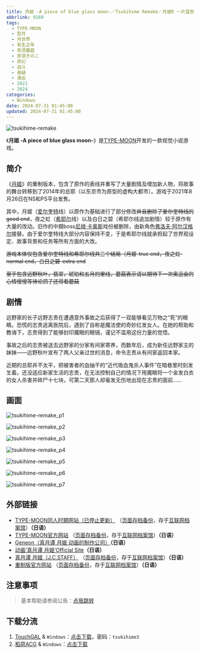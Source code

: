 ```yaml
---
title: 月姫 -A piece of blue glass moon-／Tsukihime Remake／月姬R 一片蓝色玻璃月亮／Rebirth 重置 重制
abbrlink: 9169
tags:
  - TYPE-MOON
  - 型月
  - 月世界
  - 有生之年
  - 奈须蘑菇
  - 奈須きのこ
  - 奇幻
  - 战斗
  - 悬疑
  - 演出
  - 2021
  - 2024
categories:
  - Windows
date: 2024-07-31 01:45:00
updated: 2024-07-31 01:45:00
---
```


![tsukihime-remake](https://unpkg.com/galgame/img/tsukihime-remake.webp)

《**月姬 -A piece of blue glass moon-**》是[TYPE-MOON](https://zh.moegirl.org.cn/TYPE-MOON)开发的一款视觉小说游戏。

<!-- more -->

## 简介

《[月姬](https://zh.moegirl.org.cn/月姬)》的重制版本，包含了原作的表线并重写了大量剧情及增加新人物，将故事的舞台转移到了2014年的总耶（以东京市为原型的虚构大都市）。游戏于2021年8月26日在NS和PS平台发售。

其中，月姬（[爱尔奎特](https://zh.moegirl.org.cn/爱尔奎特)线）以原作为基础进行了部分修改~~并且删除了爱尔奎特线的good end~~，夜之虹（[希耶尔](https://zh.moegirl.org.cn/希耶尔(月姬))线）以及白日之碧（希耶尔线追加剧情）较于原作有大量的改动。旧作的中期boss[尼禄·卡奥斯](https://zh.moegirl.org.cn/尼禄·卡奥斯)戏份被删除，由新角色[弗洛夫·阿尔汉格尔](https://zh.moegirl.org.cn/弗洛夫·阿尔汉格尔)接替。由于爱尔奎特线大部分内容保持不变，于是希耶尔线就承担起了世界观设定、故事背景和任务等所有方面的大改。

~~游戏本体仅包含爱尔奎特线和希耶尔线共三个结局（月姬-true end，夜之虹-normal end，白日之碧-extra end~~

~~至于包含远野秋叶，翡翠，琥珀和五月的里线，蘑菇表示请以期待下一次奥运会的心情慢慢等待论鸽子还得看蘑菇~~

## 剧情

远野家的长子远野志贵在遭遇意外事故之后获得了一双能够看见万物之“死”的眼睛。恐慌的志贵逃离医院后，遇到了自称是魔法使的奇妙红发女人。在她的帮助和教诲下，志贵得到了能够封印魔眼的眼镜，谨记不滥用这份力量的觉悟。

事故之后的志贵被送去远野家的分家有间家寄养，而数年后，成为新任远野家主的妹妹——远野秋叶宣布了两人父亲过世的消息，命令志贵从有间家返回本家。

近期的总耶并不太平，把被害者的血抽干的“近代吸血鬼杀人事件”在暗巷里时刻发生着。还没适应新家生活的志贵，在无法控制自己的情况下用魔眼将一个金发白衣的女人杀害并碎尸十七块，可第二天那人却毫发无伤地出现在志贵的面前……

## 画面

![tsukihime-remake_p1](https://unpkg.com/galgame/img/tsukihime-remake_p1.webp)

![tsukihime-remake_p2](https://unpkg.com/galgame/img/tsukihime-remake_p2.webp)

![tsukihime-remake_p3](https://unpkg.com/galgame/img/tsukihime-remake_p3.webp)

![tsukihime-remake_p4](https://unpkg.com/galgame/img/tsukihime-remake_p4.webp)

![tsukihime-remake_p5](https://unpkg.com/galgame/img/tsukihime-remake_p5.webp)

![tsukihime-remake_p6](https://unpkg.com/galgame/img/tsukihime-remake_p6.webp)

![tsukihime-remake_p7](https://unpkg.com/galgame/img/tsukihime-remake_p7.webp)

## 外部链接

- [TYPE-MOON同人时期网站（已停止更新）](http://www.typemoon.org/) （[页面存档备份](https://web.archive.org/web/20100304150149/http://www.typemoon.org/)，存于[互联网档案馆](https://zh.wikipedia.org/wiki/互联网档案馆)）**（日语）**
- [TYPE-MOON官方网站](http://www.typemoon.com/) （[页面存档备份](https://web.archive.org/web/20061121165221/http://www.typemoon.com/)，存于[互联网档案馆](https://zh.wikipedia.org/wiki/互联网档案馆)）**（日语）**
- [Geneon（真月谭 月姫 动画的制作公司）](https://web.archive.org/web/20090306081912/http://www.geneon-ent.co.jp/)**（日语）**
- [动画‘真月谭 月姫’Official Site](https://web.archive.org/web/20071211060931/http://www.geneon-ent.co.jp/rondorobe/anime/tsukihime/)**（日语）**
- [真月谭 月姬（J.C.STAFF）](http://www.jcstaff.co.jp/sho-sai/tsuki-shokai/tsuki-index.htm) （[页面存档备份](https://web.archive.org/web/20160227151939/http://www.jcstaff.co.jp/sho-sai/tsuki-shokai/tsuki-index.htm)，存于[互联网档案馆](https://zh.wikipedia.org/wiki/互联网档案馆)）**（日语）**
- [重制版官方网站](http://typemoon.com/products/tsukihime/) （[页面存档备份](https://web.archive.org/web/20211121095655/http://typemoon.com/products/tsukihime/)，存于[互联网档案馆](https://zh.wikipedia.org/wiki/互联网档案馆)）**（日语）**

## 注意事项

> 基本帮助请参阅公告：[点我跳转](/p/announcement/)

## 下载分流

1. [TouchGAL](https://www.touchgal.com/) & `Windows`：[点击下载](https://pan.touchgal.net/s/DprwSx)，密码：`tsukihime3`
2. [稻荷ACG](https://sakustar.me/) & `Windows`：[点击下载](https://sakustar.me/art/8298)
